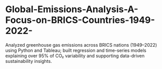 # Global-Emissions-Analysis-A-Focus-on-BRICS-Countries-1949-2022-
Analyzed greenhouse gas emissions across BRICS nations (1949–2022) using Python and Tableau; built regression and time-series models explaining over 95% of CO₂ variability and supporting data-driven sustainability insights.
